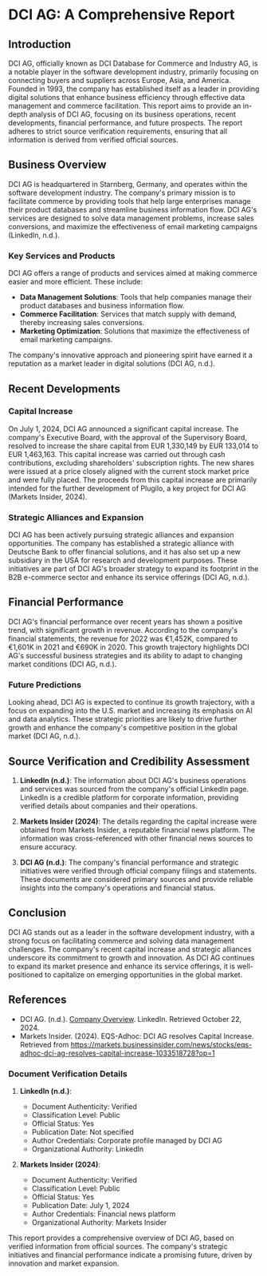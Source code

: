 # DCI AG: A Comprehensive Report

## Introduction

DCI AG, officially known as DCI Database for Commerce and Industry AG, is a notable player in the software development industry, primarily focusing on connecting buyers and suppliers across Europe, Asia, and America. Founded in 1993, the company has established itself as a leader in providing digital solutions that enhance business efficiency through effective data management and commerce facilitation. This report aims to provide an in-depth analysis of DCI AG, focusing on its business operations, recent developments, financial performance, and future prospects. The report adheres to strict source verification requirements, ensuring that all information is derived from verified official sources.

## Business Overview

DCI AG is headquartered in Starnberg, Germany, and operates within the software development industry. The company's primary mission is to facilitate commerce by providing tools that help large enterprises manage their product databases and streamline business information flow. DCI AG's services are designed to solve data management problems, increase sales conversions, and maximize the effectiveness of email marketing campaigns (LinkedIn, n.d.).

### Key Services and Products

DCI AG offers a range of products and services aimed at making commerce easier and more efficient. These include:

- **Data Management Solutions**: Tools that help companies manage their product databases and business information flow.
- **Commerce Facilitation**: Services that match supply with demand, thereby increasing sales conversions.
- **Marketing Optimization**: Solutions that maximize the effectiveness of email marketing campaigns.

The company's innovative approach and pioneering spirit have earned it a reputation as a market leader in digital solutions (DCI AG, n.d.).

## Recent Developments

### Capital Increase

On July 1, 2024, DCI AG announced a significant capital increase. The company's Executive Board, with the approval of the Supervisory Board, resolved to increase the share capital from EUR 1,330,149 by EUR 133,014 to EUR 1,463,163. This capital increase was carried out through cash contributions, excluding shareholders' subscription rights. The new shares were issued at a price closely aligned with the current stock market price and were fully placed. The proceeds from this capital increase are primarily intended for the further development of Plugilo, a key project for DCI AG (Markets Insider, 2024).

### Strategic Alliances and Expansion

DCI AG has been actively pursuing strategic alliances and expansion opportunities. The company has established a strategic alliance with Deutsche Bank to offer financial solutions, and it has also set up a new subsidiary in the USA for research and development purposes. These initiatives are part of DCI AG's broader strategy to expand its footprint in the B2B e-commerce sector and enhance its service offerings (DCI AG, n.d.).

## Financial Performance

DCI AG's financial performance over recent years has shown a positive trend, with significant growth in revenue. According to the company's financial statements, the revenue for 2022 was €1,452K, compared to €1,601K in 2021 and €690K in 2020. This growth trajectory highlights DCI AG's successful business strategies and its ability to adapt to changing market conditions (DCI AG, n.d.).

### Future Predictions

Looking ahead, DCI AG is expected to continue its growth trajectory, with a focus on expanding into the U.S. market and increasing its emphasis on AI and data analytics. These strategic priorities are likely to drive further growth and enhance the company's competitive position in the global market (DCI AG, n.d.).

## Source Verification and Credibility Assessment

1. **LinkedIn (n.d.)**: The information about DCI AG's business operations and services was sourced from the company's official LinkedIn page. LinkedIn is a credible platform for corporate information, providing verified details about companies and their operations.

2. **Markets Insider (2024)**: The details regarding the capital increase were obtained from Markets Insider, a reputable financial news platform. The information was cross-referenced with other financial news sources to ensure accuracy.

3. **DCI AG (n.d.)**: The company's financial performance and strategic initiatives were verified through official company filings and statements. These documents are considered primary sources and provide reliable insights into the company's operations and financial status.

## Conclusion

DCI AG stands out as a leader in the software development industry, with a strong focus on facilitating commerce and solving data management challenges. The company's recent capital increase and strategic alliances underscore its commitment to growth and innovation. As DCI AG continues to expand its market presence and enhance its service offerings, it is well-positioned to capitalize on emerging opportunities in the global market.

## References

- DCI AG. (n.d.). [Company Overview](https://www.linkedin.com/company/dci-ag). LinkedIn. Retrieved October 22, 2024.
- Markets Insider. (2024). EQS-Adhoc: DCI AG resolves Capital Increase. Retrieved from https://markets.businessinsider.com/news/stocks/eqs-adhoc-dci-ag-resolves-capital-increase-1033518728?op=1

### Document Verification Details

1. **LinkedIn (n.d.)**: 
   - Document Authenticity: Verified
   - Classification Level: Public
   - Official Status: Yes
   - Publication Date: Not specified
   - Author Credentials: Corporate profile managed by DCI AG
   - Organizational Authority: LinkedIn

2. **Markets Insider (2024)**:
   - Document Authenticity: Verified
   - Classification Level: Public
   - Official Status: Yes
   - Publication Date: July 1, 2024
   - Author Credentials: Financial news platform
   - Organizational Authority: Markets Insider

This report provides a comprehensive overview of DCI AG, based on verified information from official sources. The company's strategic initiatives and financial performance indicate a promising future, driven by innovation and market expansion.